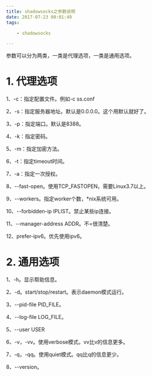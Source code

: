 ```yaml
---
title: shadowsocks之参数说明
date: 2017-07-23 00:01:49
tags:

	- shadowsocks

---
```


参数可以分为两类，一类是代理选项，一类是通用选项。

# 1. 代理选项

1、-c：指定配置文件。例如-c ss.conf

2、-s：指定服务器地址。默认是0.0.0.0。这个用默认就好了。

3、-p：指定端口。默认是8388。

4、-k：指定密码。

5、-m：指定加密方法。

6、-t：指定timeout时间。

7、-a：指定一次授权。

8、--fast-open。使用TCP_FASTOPEN，需要Linux3.7以上。

9、--workers。指定worker个数，*nix系统可用。

10、--forbidden-ip IPLIST。禁止某些ip连接。

11、--manager-address ADDR。不=很清楚。

12、prefer-ipv6。优先使用ipv6。



# 2. 通用选项

1、-h。显示帮助信息。

2、-d。start/stop/restart。表示daemon模式运行。

3、--pid-file PID_FILE。

4、--log-file LOG_FILE。

5、--user USER

6、-v，-vv。使用verbose模式。vv比v的信息更多。

7、-q，-qq。使用quiet模式。qq比q的信息更少。

8、--version。









